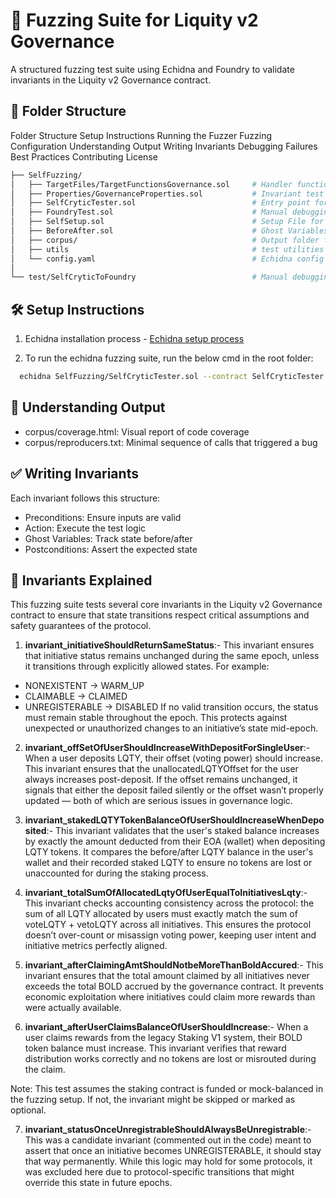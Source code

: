 # 📄 Fuzzing Suite for Liquity v2 Governance

A structured fuzzing test suite using Echidna and Foundry to validate invariants in the Liquity v2 Governance contract.

## 📁 Folder Structure

Folder Structure
Setup Instructions
Running the Fuzzer
Fuzzing Configuration
Understanding Output
Writing Invariants
Debugging Failures
Best Practices
Contributing
License


``` bash
├── SelfFuzzing/
│   ├── TargetFiles/TargetFunctionsGovernance.sol     # Handler functions
│   ├── Properties/GovernanceProperties.sol           # Invariant test functions
│   ├── SelfCryticTester.sol                          # Entry point for Echidna
│   ├── FoundryTest.sol                               # Manual debugging via Foundry
│   ├── SelfSetup.sol                                 # Setup File for the project
│   ├── BeforeAfter.sol                               # Ghost Variables
│   ├── corpus/                                       # Output folder for coverage, reproducers
│   ├── utils                                         # test utilities
│   └── config.yaml                                   # Echidna config file
│
└── test/SelfCryticToFoundry                          # Manual debugging and proving bugs in Foundry
```


## 🛠 Setup Instructions

1. Echidna installation process - [Echidna setup process](https://github.com/crytic/echidna?tab=readme-ov-file#installation)  

2. To run the echidna fuzzing suite, run the below cmd in the root folder:
```bash
  echidna SelfFuzzing/SelfCryticTester.sol --contract SelfCryticTester --config SelfFuzzing/config.yaml
```

## 🧠 Understanding Output

- corpus/coverage.html: Visual report of code coverage
- corpus/reproducers.txt: Minimal sequence of calls that triggered a bug

## ✅ Writing Invariants

Each invariant follows this structure:

- Preconditions: Ensure inputs are valid
- Action: Execute the test logic
- Ghost Variables: Track state before/after
- Postconditions: Assert the expected state


## 🔐 Invariants Explained

This fuzzing suite tests several core invariants in the Liquity v2 Governance contract to ensure that state transitions respect critical assumptions and safety guarantees of the protocol.

1. **invariant_initiativeShouldReturnSameStatus**:-
This invariant ensures that initiative status remains unchanged during the same epoch, unless it transitions through explicitly allowed states. For example:
- NONEXISTENT → WARM_UP
- CLAIMABLE → CLAIMED
- UNREGISTERABLE → DISABLED
If no valid transition occurs, the status must remain stable throughout the epoch. This protects against unexpected or unauthorized changes to an initiative’s state mid-epoch.

2. **invariant_offSetOfUserShouldIncreaseWithDepositForSingleUser**:-
When a user deposits LQTY, their offset (voting power) should increase. This invariant ensures that the unallocatedLQTYOffset for the user always increases post-deposit. If the offset remains unchanged, it signals that either the deposit failed silently or the offset wasn’t properly updated — both of which are serious issues in governance logic.

3. **invariant_stakedLQTYTokenBalanceOfUserShouldIncreaseWhenDeposited**:-
This invariant validates that the user's staked balance increases by exactly the amount deducted from their EOA (wallet) when depositing LQTY tokens.
It compares the before/after LQTY balance in the user's wallet and their recorded staked LQTY to ensure no tokens are lost or unaccounted for during the staking process.

4. **invariant_totalSumOfAllocatedLqtyOfUserEqualToInitiativesLqty**:-
This invariant checks accounting consistency across the protocol: the sum of all LQTY allocated by users must exactly match the sum of voteLQTY + vetoLQTY across all initiatives.
This ensures the protocol doesn’t over-count or misassign voting power, keeping user intent and initiative metrics perfectly aligned.

5. **invariant_afterClaimingAmtShouldNotbeMoreThanBoldAccured**:-
This invariant ensures that the total amount claimed by all initiatives never exceeds the total BOLD accrued by the governance contract. It prevents economic exploitation where initiatives could claim more rewards than were actually available.

6. **invariant_afterUserClaimsBalanceOfUserShouldIncrease**:-
When a user claims rewards from the legacy Staking V1 system, their BOLD token balance must increase. This invariant verifies that reward distribution works correctly and no tokens are lost or misrouted during the claim.

Note: This test assumes the staking contract is funded or mock-balanced in the fuzzing setup. If not, the invariant might be skipped or marked as optional.

7. **invariant_statusOnceUnregistrableShouldAlwaysBeUnregistrable**:-
This was a candidate invariant (commented out in the code) meant to assert that once an initiative becomes UNREGISTERABLE, it should stay that way permanently. While this logic may hold for some protocols, it was excluded here due to protocol-specific transitions that might override this state in future epochs.














